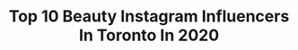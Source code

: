 ---
title: Top 10 Beauty Instagram Influencers In Toronto In 2020
description: >-
  Find top beauty Instagram influencers in Toronto in 2020. Most popular hashtags: #toronto #beauty #nature #glow.
platform: Instagram
hits: 235
text_top: Discover the top-rated Instagram accounts on inBeat.
text_bottom: Our platform holds 235 Instagram influencers like this in Toronto, Canada for you to work with.
profiles:
  - username: "ghazaleh.vahidpour"
    fullname: >-
      GhazalehVahidpour MakeupArtist
    bio: >-
      . Makeup, Art 🇨🇦🇮🇷 .
    location: "Canada"
    followers: 58712
    engagement: 257
    commentsToLikes: 0.051543
    id: ck5c83emv8p080i11xfp1baui
    verified: false
    hashtags: "#tatcha, #makeuptoturial, #makeup, #fashion"
  - username: "miss_sarahmartin"
    fullname: >-
      sᴀʀᴀʜ ♡ Portrait Photographer
    bio: >-
      boudoir • portraits • branding — awaken your alter ego ★ break your own barriers ♥ set your soul on fire ☼ — ☾ STUDIO ⤵ @sarahmartinphotography —
    location: "Canada"
    followers: 7382
    engagement: 531
    commentsToLikes: 0.030283
    id: ck6ugcpcc28md0j71yrcdgnts
    verified: false
    hashtags: "#instadaily, #halloween, #babe, #vibes"
  - username: "earthlydaily"
    fullname: >-
      Travel | Nature | Explore
    bio: >-
      🌎 Most eye-stunning places in the world 🗺 Bucketlist destinations 📸 Hidden Story behind every picture ⬇️ Follow for the best photos and tips
    location: "Canada"
    followers: 8973
    engagement: 772
    commentsToLikes: 0.516763
    id: ck6u28b9tqbga0j71mh407axg
    verified: false
    hashtags: "#photography, #nature, #wildlife, #black"
  - username: "emerson.murakami"
    fullname: >-
      Emerson Murakami
    bio: >-
      📷 Landscape Photographer 🏆 International Awards 🖼 Exhibitions around the world 🏞 Nature Lover 📗 Author of the book: PURE and SIMPLE
    location: "Canada"
    followers: 12413
    engagement: 450
    commentsToLikes: 0.057902
    id: ck8t1xdonxf6t0j78bylk7c1g
    verified: false
    hashtags: "#emersonmurakami, #ic, #landscapestylesgf, #landscapephotography"
  - username: "winnspiration"
    fullname: >-
      Winnie 〰️
    bio: >-
      lifestyle, fashion & beauty 📍 toronto / vancouver ✉️ winnspiration@gmail.com
    location: "Canada"
    followers: 39444
    engagement: 149
    commentsToLikes: 0.073192
    id: ck0u7we575wk90i19jj9lkasq
    verified: false
    hashtags: "#ios14, #ios14homescreen, #ios14tutorial, #pradareedition2005"
  - username: "_ava_bright_"
    fullname: >-
      -Ava.Bright-
    bio: >-
      Trailblazer for Change💜Vitiligo💜Changing the Face of Beauty💜Toronto 🇨🇦 Bilingual English/French. Model: @anmlittles Ambassador: @ktbyknix Code: AVA15
    location: "Canada"
    followers: 5133
    engagement: 936
    commentsToLikes: 0.093778
    id: ck0vwbx3dt0cr0i194nl0y8mu
    verified: false
    hashtags: "#anitanorrismodels, #vitiligo, #vitiligoawareness, #model"
  - username: "iitheneaii"
    fullname: >-
      ☾ ᴛʜᴇɴᴇᴀ
    bio: >-
      Fashion · Lifestyle · Beauty —————————————— ◼️ Toronto ◼️ Thenea98@gmail.com
    location: "Canada"
    followers: 19881
    engagement: 97
    commentsToLikes: 0.078008
    id: ck0u2jjvzzzv50i191h6ifmdf
    verified: false
    hashtags: "#vlog, #picnic, #sekkisei, #eyecream"
  - username: "thecityismineto"
    fullname: >-
      The City Is Mine | Mili Jain
    bio: >-
      Food • Lifestyle • Travel • Beauty 📧 torontoismine@gmail.com 🏠 TO, ❤️ MTL ✏️ Contributor @tastetoronto, @viewthevibe, Curator @willtravelforbathrooms
    location: "Canada"
    followers: 7177
    engagement: 302
    commentsToLikes: 0.145829
    id: ck6ttuhd0cnnl0j71ik2bmavx
    verified: false
    hashtags: "#toeats, #fallfashion, #fashiongoals, #apartmentdecor"
  - username: "ceeforcarnival"
    fullname: >-
      Celena Seusahai
    bio: >-
      Queen of Carnival | 🌴Owner of @ceethecollection ✈️CEO of @tribalcarnival yyz | gcm 🇹🇹 ROGUE @carnivalrogue
    location: "Canada"
    followers: 13456
    engagement: 691
    commentsToLikes: 0.116804
    id: ck5calvyydntf0i11g1cozwph
    verified: false
    hashtags: "#glow, #bossbabe, #trini, #trinidad"
  - username: "mariah_noelle"
    fullname: >-
      MARIAH
    bio: >-
      toronto⁣⁣⁣⁣⁣ | fashion + lifestyle ⁣ ✉️ mariahnoelle24@gmail.com
    location: "Canada"
    followers: 4244
    engagement: 913
    commentsToLikes: 0.149224
    id: ck9wfpe9ypwqt0j78lyot0ar3
    verified: false
    hashtags: "#getintothisstyle, #monochrome, #discoverunder10k, #unreap"
---